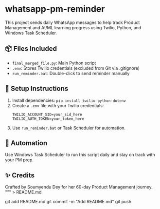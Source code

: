 # whatsapp-pm-reminder
This project sends daily WhatsApp messages to help track Product Management and AI/ML learning progress using Twilio, Python, and Windows Task Scheduler.

## 📦 Files Included
- `final_merged_file.py`: Main Python script
- `.env`: Stores Twilio credentials (excluded from Git via .gitignore)
- `run_reminder.bat`: Double-click to send reminder manually

## 🔧 Setup Instructions
1. Install dependencies: `pip install twilio python-dotenv`
2. Create a `.env` file with your Twilio credentials:
   ```
   TWILIO_ACCOUNT_SID=your_sid_here
   TWILIO_AUTH_TOKEN=your_token_here
   ```
3. Use `run_reminder.bat` or Task Scheduler for automation.

## 🚀 Automation
Use Windows Task Scheduler to run this script daily and stay on track with your PM prep.

## ✨ Credits
Crafted by Soumyendu Dey for her 60-day Product Management journey.
""" > README.md

git add README.md
git commit -m "Add README.md"
git push
